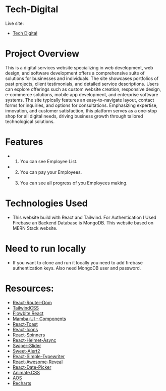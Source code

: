 # Tech-Digital

Live site:

- [Tech Digital](https://tech-digital-tanvir.netlify.app/)

 # Project Overview
This is a digital services website specializing in web development, web design, and software development offers a comprehensive suite of solutions for businesses and individuals. The site showcases portfolios of past projects, client testimonials, and detailed service descriptions. Users can explore offerings such as custom website creation, responsive design, e-commerce solutions, mobile app development, and enterprise software systems. The site typically features an easy-to-navigate layout, contact forms for inquiries, and options for consultations. Emphasizing expertise, innovation, and customer satisfaction, this platform serves as a one-stop shop for all digital needs, driving business growth through tailored technological solutions.


# Features

 - 1. You can see Employee List.
 - 2. You can pay your Employees.
 - 3. You can see all progress of you Employees making.


# Technologies Used

 - This website build with React and Tailwind. For Authentication I Used Firebase an Backend Database is MongoDB. This website based on MERN Stack website.

# Need to run locally
 - If you want to clone and run it locally you need to add firebase authentication keys. Also need MongoDB user and password.




 # Resources:

- [React-Router-Dom](https://reactrouter.com/en/main)
- [TailwindCSS](https://tailwindcss.com)
- [Flowbite React](https://flowbite-react.com/)
- [Mamba-UI - Components](https://mambaui.com/components)
- [React-Toast](https://www.npmjs.com/package/react-toastify)
- [React-Icons](https://react-icons.github.io/react-icons/)
- [React-Spinners](https://mhnpd.github.io/react-loader-spinner/)
- [React-Helmet-Async](https://www.npmjs.com/package/react-helmet-async/)
- [Swiper-Slider](https://swiperjs.com/)
- [Sweet-Alert2](https://sweetalert2.github.io/)
- [React-Simple-Typewriter](https://www.npmjs.com/package/react-simple-typewriter/v/2.0.0)
- [React-Awesome-Reveal](https://www.npmjs.com/package/react-awesome-reveal#features)
- [React-Date-Picker](https://www.npmjs.com/package/react-datepicker)
- [Animate.CSS](https://animate.style/)
- [AOS](https://michalsnik.github.io/aos/)
- [Recharts](https://recharts.org/en-US)
